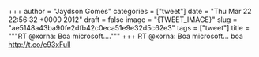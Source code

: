 
+++
author = "Jaydson Gomes"
categories = ["tweet"]
date = "Thu Mar 22 22:56:32 +0000 2012"
draft = false
image = "{TWEET_IMAGE}"
slug = "ae5148a43ba90fe2dfb42c0eca51e9e32d5c62e3"
tags = ["tweet"]
title = """RT @xorna: Boa microsoft...."""
+++
RT @xorna: Boa microsoft... boa http://t.co/e93xFull
